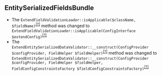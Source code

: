 EntitySerializedFieldsBundle
----------------------------
* The `ExtendFieldValidationLoader::isApplicable($className, $fieldName)`<sup>[[?]](https://github.com/oroinc/OroEntitySerializedFieldsBundle/tree/5.0.0-alpha.1/Validator/ExtendFieldValidationLoader.php#L30 "Oro\Bundle\EntitySerializedFieldsBundle\Validator\ExtendFieldValidationLoader")</sup> method was changed to `ExtendFieldValidationLoader::isApplicable(ConfigInterface $extendConfig)`<sup>[[?]](https://github.com/oroinc/OroEntitySerializedFieldsBundle/tree/5.0.0-alpha.2/Validator/ExtendFieldValidationLoader.php#L31 "Oro\Bundle\EntitySerializedFieldsBundle\Validator\ExtendFieldValidationLoader")</sup>
* The `ExtendEntitySerializedDataValidator::__construct(ConfigProvider $configProvider, FieldHelper $fieldHelper)`<sup>[[?]](https://github.com/oroinc/OroEntitySerializedFieldsBundle/tree/5.0.0-alpha.1/Validator/Constraints/ExtendEntitySerializedDataValidator.php#L39 "Oro\Bundle\EntitySerializedFieldsBundle\Validator\Constraints\ExtendEntitySerializedDataValidator")</sup> method was changed to `ExtendEntitySerializedDataValidator::__construct(ConfigProvider $configProvider, FieldHelper $fieldHelper, FieldConfigConstraintsFactory $fieldConfigConstraintsFactory)`<sup>[[?]](https://github.com/oroinc/OroEntitySerializedFieldsBundle/tree/5.0.0-alpha.2/Validator/Constraints/ExtendEntitySerializedDataValidator.php#L37 "Oro\Bundle\EntitySerializedFieldsBundle\Validator\Constraints\ExtendEntitySerializedDataValidator")</sup>

